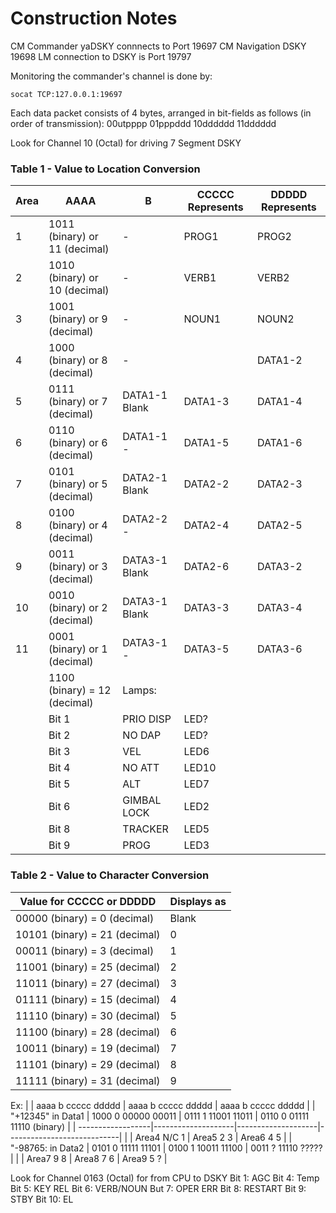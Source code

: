 # Construction Notes

CM Commander yaDSKY connnects to Port 19697
CM Navigation DSKY 19698
LM connection to DSKY is Port 19797 

Monitoring the commander's channel is done by:
```
socat TCP:127.0.0.1:19697
```
Each data packet consists of 4 bytes, arranged in bit-fields as follows (in order of transmission):
00utpppp 01pppddd 10dddddd 11dddddd

Look for Channel 10 (Octal) for driving 7 Segment DSKY

### Table 1 - Value to Location Conversion
| Area | AAAA | B | CCCCC Represents | DDDDD  Represents |
|-----|---------|------|------------------|--------------------|
| 1 | 1011 (binary) or 11 (decimal) | - | PROG1 | PROG2 |
| 2 | 1010 (binary) or 10 (decimal) | - | VERB1 | VERB2 |
| 3 | 1001 (binary) or 9 (decimal) | - | NOUN1 | NOUN2 |
| 4 | 1000 (binary) or 8 (decimal) | - |   | DATA1-2 |
| 5 | 0111 (binary) or 7 (decimal) | DATA1-1 Blank | DATA1-3 | DATA1-4 |
| 6 | 0110 (binary) or 6 (decimal) | DATA1-1 - | DATA1-5 | DATA1-6 |
| 7 | 0101 (binary) or 5 (decimal) | DATA2-1 Blank | DATA2-2 | DATA2-3 |
| 8 | 0100 (binary) or 4 (decimal) | DATA2-2 - | DATA2-4 | DATA2-5 |
| 9 | 0011 (binary) or 3 (decimal) | DATA3-1 Blank | DATA2-6 | DATA3-2 |
| 10 | 0010 (binary) or 2 (decimal) | DATA3-1 Blank | DATA3-3 | DATA3-4 |
| 11 | 0001 (binary) or 1 (decimal) | DATA3-1 - | DATA3-5 | DATA3-6 |
|  | 1100 (binary) = 12 (decimal) | 	Lamps: | | |
|  | Bit 1 | PRIO DISP | LED? |
|  | Bit 2 | NO DAP | LED? |
|  | Bit 3 | VEL | LED6 |
|  | Bit 4 | NO ATT | LED10 |
|  | Bit 5 | ALT | LED7 |
|  | Bit 6 | GIMBAL LOCK | LED2 |
|  | Bit 8 | TRACKER | LED5 |
|  | Bit 9 | PROG | LED3 |

### Table 2 - Value to Character Conversion
| Value for CCCCC or DDDDD | Displays as |
|------------------------|-----------|
| 00000 (binary) = 0 (decimal) | Blank |
| 10101 (binary) = 21 (decimal) | 0 |
| 00011 (binary) = 3 (decimal) | 1 |
| 11001 (binary) = 25 (decimal)|  2 |
| 11011 (binary) = 27 (decimal) | 3 |
| 01111 (binary) = 15 (decimal) | 4 |
| 11110 (binary) = 30 (decimal) | 5 |
| 11100 (binary) = 28 (decimal) | 6 |
| 10011 (binary) = 19 (decimal) | 7 |
| 11101 (binary) = 29 (decimal) | 8 |
| 11111 (binary) = 31 (decimal) | 9 |



Ex: 
|                   | aaaa b ccccc ddddd | aaaa b ccccc ddddd | aaaa b ccccc ddddd |
| "+12345" in Data1 | 1000 0 00000 00011 | 0111 1 11001 11011 | 0110 0 01111 11110 (binary) |
| ------------------|--------------------|--------------------|----------------------------|
|                   | Area4   N/C   1    | Area5    2     3   | Area6    4     5 |
| "-98765: in Data2 | 0101 0 11111 11101 | 0100 1 10011 11100 | 0011 ? 11110 ????? |
|                   | Area7    9     8   | Area8    7     6   | Area9    5     ? | 

Look for Channel 0163 (Octal) for from CPU to DSKY
Bit 1: AGC
Bit 4: Temp
Bit 5: KEY REL
Bit 6: VERB/NOUN
But 7: OPER ERR
Bit 8: RESTART
Bit 9: STBY
Bit 10: EL
